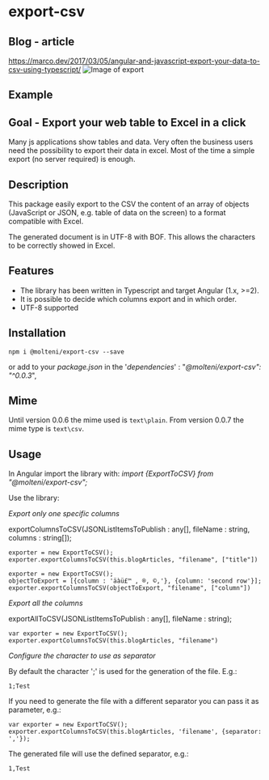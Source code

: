 # export-csv

## Blog - article
https://marco.dev/2017/03/05/angular-and-javascript-export-your-data-to-csv-using-typescript/
![Image of export](https://marco.dev/assets/img/uploads/2017/03/excel.png)

## Example

## Goal - Export your web table to Excel in a click
Many js applications show tables and data. Very often the business users need the possibility to export their data in excel.
Most of the time a simple export (no server required) is enough.

## Description
This package easily export to the CSV the content of an array of objects (JavaScript or JSON, e.g. table of data on the screen) to a format compatible with Excel.

The generated document is in UTF-8 with BOF. This allows the characters to be correctly showed in Excel.
## Features
- The library has been written in Typescript and target Angular (1.x, >=2).
- It is possible to decide which columns export and in which order.
- UTF-8 supported

## Installation
```
npm i @molteni/export-csv --save
```
or
add to your _package.json_ in the '_dependencies_' :  "_@molteni/export-csv": "^0.0.3_",

## Mime
Until version 0.0.6 the mime used is `text\plain`. From  version 0.0.7 the mime type is `text\csv`.

## Usage
In Angular import the library with:
_import {ExportToCSV} from  "@molteni/export-csv";_

Use the library:

_Export only one specific columns_

exportColumnsToCSV(JSONListItemsToPublish : any[], fileName : string, columns : string[]);

```
exporter = new ExportToCSV();
exporter.exportColumnsToCSV(this.blogArticles, "filename", ["title"])
```

```
exporter = new ExportToCSV();
objectToExport = [{column : 'äàü£™ , ®, ©,'}, {column: 'second row'}];
exporter.exportColumnsToCSV(objectToExport, "filename", ["column"])
```


_Export all the columns_

exportAllToCSV(JSONListItemsToPublish : any[], fileName : string);

```
var exporter = new ExportToCSV();
exporter.exportColumnsToCSV(this.blogArticles, "filename")
```

_Configure the character to use as separator_

By default the character ';' is used for the generation of the file.
E.g.:
```
1;Test
```
If you need to generate the file with a different separator you can pass it as parameter, e.g.:
```
var exporter = new ExportToCSV();
exporter.exportColumnsToCSV(this.blogArticles, 'filename', {separator: ','});
```

The generated file will use the defined separator, e.g.:
```
1,Test
```